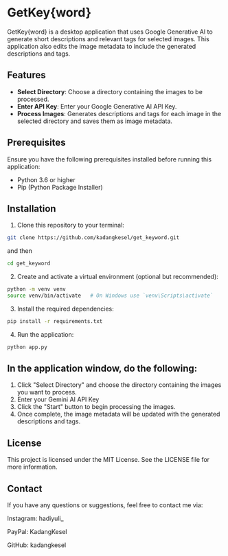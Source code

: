 # GetKey{word}

GetKey{word} is a desktop application that uses Google Generative AI to generate short descriptions and relevant tags for selected images. 
This application also edits the image metadata to include the generated descriptions and tags.

## Features

- **Select Directory**: Choose a directory containing the images to be processed.
- **Enter API Key**: Enter your Google Generative AI API Key.
- **Process Images**: Generates descriptions and tags for each image in the selected directory and saves them as image metadata.

## Prerequisites

Ensure you have the following prerequisites installed before running this application:

- Python 3.6 or higher
- Pip (Python Package Installer)

## Installation

1. Clone this repository to your terminal:
```bash
git clone https://github.com/kadangkesel/get_keyword.git
```
and then
```bash
cd get_keyword
```

2. Create and activate a virtual environment (optional but recommended):
```bash
python -m venv venv
source venv/bin/activate   # On Windows use `venv\Scripts\activate`
```

3. Install the required dependencies:
```bash
pip install -r requirements.txt
```

4. Run the application:
```bash
python app.py
```

## In the application window, do the following:

1. Click "Select Directory" and choose the directory containing the images you want to process.
2. Enter your Gemini AI API Key
3. Click the "Start" button to begin processing the images.
4. Once complete, the image metadata will be updated with the generated descriptions and tags.

## License
This project is licensed under the MIT License. See the LICENSE file for more information.

## Contact
If you have any questions or suggestions, feel free to contact me via:

Instagram: hadiyuli_

PayPal: KadangKesel

GitHub: kadangkesel
